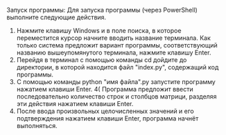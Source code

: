 Запуск программы:
Для запуска программы (через PowerShell) выполните следующие действия.
1) Нажмите клавишу Windows и в поле поиска, в которое переместится курсор начните вводить название терминала.
Как только система предложит вариант программы, соответствующий названию вышеупомянутого терминала, нажмите клавишу Enter.
2) Перейдя в терминал с помощью команды cd дойдите до директории, в которой находится файл "index.py", содержащий код программы.
3) С помощью команды python "имя файла".py запустите программу нажатием клавиши Enter.
4( Программа предложит ввести последовательно количество строк и столбцов матрици, разделяя эти действия нажатием клавиши Enter.
5) После ввода произвольных целочисленных значений и его подтверждения нажатием клавиши Enter, программа начнёт выполняться.
